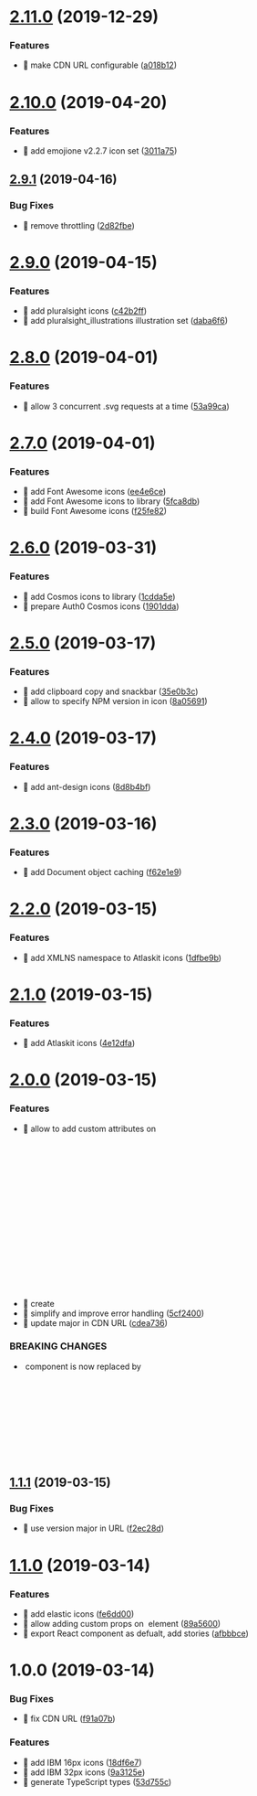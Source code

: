 # [2.11.0](https://github.com/streamich/iconista/compare/v2.10.0...v2.11.0) (2019-12-29)


### Features

* 🎸 make CDN URL configurable ([a018b12](https://github.com/streamich/iconista/commit/a018b12))

# [2.10.0](https://github.com/streamich/iconista/compare/v2.9.1...v2.10.0) (2019-04-20)


### Features

* 🎸 add emojione v2.2.7 icon set ([3011a75](https://github.com/streamich/iconista/commit/3011a75))

## [2.9.1](https://github.com/streamich/iconista/compare/v2.9.0...v2.9.1) (2019-04-16)


### Bug Fixes

* 🐛 remove throttling ([2d82fbe](https://github.com/streamich/iconista/commit/2d82fbe))

# [2.9.0](https://github.com/streamich/iconista/compare/v2.8.0...v2.9.0) (2019-04-15)


### Features

* 🎸 add pluralsight icons ([c42b2ff](https://github.com/streamich/iconista/commit/c42b2ff))
* 🎸 add pluralsight_illustrations illustration set ([daba6f6](https://github.com/streamich/iconista/commit/daba6f6))

# [2.8.0](https://github.com/streamich/iconista/compare/v2.7.0...v2.8.0) (2019-04-01)


### Features

* 🎸 allow 3 concurrent .svg requests at a time ([53a99ca](https://github.com/streamich/iconista/commit/53a99ca))

# [2.7.0](https://github.com/streamich/iconista/compare/v2.6.0...v2.7.0) (2019-04-01)


### Features

* 🎸 add Font Awesome icons ([ee4e6ce](https://github.com/streamich/iconista/commit/ee4e6ce))
* 🎸 add Font Awesome icons to library ([5fca8db](https://github.com/streamich/iconista/commit/5fca8db))
* 🎸 build Font Awesome icons ([f25fe82](https://github.com/streamich/iconista/commit/f25fe82))

# [2.6.0](https://github.com/streamich/iconista/compare/v2.5.0...v2.6.0) (2019-03-31)


### Features

* 🎸 add Cosmos icons to library ([1cdda5e](https://github.com/streamich/iconista/commit/1cdda5e))
* 🎸 prepare Auth0 Cosmos icons ([1901dda](https://github.com/streamich/iconista/commit/1901dda))

# [2.5.0](https://github.com/streamich/iconista/compare/v2.4.0...v2.5.0) (2019-03-17)


### Features

* 🎸 add clipboard copy and snackbar ([35e0b3c](https://github.com/streamich/iconista/commit/35e0b3c))
* 🎸 allow to specify NPM version in icon ([8a05691](https://github.com/streamich/iconista/commit/8a05691))

# [2.4.0](https://github.com/streamich/iconista/compare/v2.3.0...v2.4.0) (2019-03-17)


### Features

* 🎸 add ant-design icons ([8d8b4bf](https://github.com/streamich/iconista/commit/8d8b4bf))

# [2.3.0](https://github.com/streamich/iconista/compare/v2.2.0...v2.3.0) (2019-03-16)


### Features

* 🎸 add Document object caching ([f62e1e9](https://github.com/streamich/iconista/commit/f62e1e9))

# [2.2.0](https://github.com/streamich/iconista/compare/v2.1.0...v2.2.0) (2019-03-15)


### Features

* 🎸 add XMLNS namespace to Atlaskit icons ([1dfbe9b](https://github.com/streamich/iconista/commit/1dfbe9b))

# [2.1.0](https://github.com/streamich/iconista/compare/v2.0.0...v2.1.0) (2019-03-15)


### Features

* 🎸 add Atlaskit icons ([4e12dfa](https://github.com/streamich/iconista/commit/4e12dfa))

# [2.0.0](https://github.com/streamich/iconista/compare/v1.1.1...v2.0.0) (2019-03-15)


### Features

* 🎸 allow to add custom attributes on <svg> element ([a601562](https://github.com/streamich/iconista/commit/a601562))
* 🎸 create <Svg> component that loads SVG inline ([72cf2e3](https://github.com/streamich/iconista/commit/72cf2e3))
* 🎸 simplify and improve error handling ([5cf2400](https://github.com/streamich/iconista/commit/5cf2400))
* 🎸 update major in CDN URL ([cdea736](https://github.com/streamich/iconista/commit/cdea736))


### BREAKING CHANGES

* <Img> component is now replaced by <Svg>

## [1.1.1](https://github.com/streamich/iconista/compare/v1.1.0...v1.1.1) (2019-03-15)


### Bug Fixes

* 🐛 use version major in URL ([f2ec28d](https://github.com/streamich/iconista/commit/f2ec28d))

# [1.1.0](https://github.com/streamich/iconista/compare/v1.0.0...v1.1.0) (2019-03-14)


### Features

* 🎸 add elastic icons ([fe6dd00](https://github.com/streamich/iconista/commit/fe6dd00))
* 🎸 allow adding custom props on <img> element ([89a5600](https://github.com/streamich/iconista/commit/89a5600))
* 🎸 export React component as defualt, add stories ([afbbbce](https://github.com/streamich/iconista/commit/afbbbce))

# 1.0.0 (2019-03-14)


### Bug Fixes

* 🐛 fix CDN URL ([f91a07b](https://github.com/streamich/iconista/commit/f91a07b))


### Features

* 🎸 add IBM 16px icons ([18df6e7](https://github.com/streamich/iconista/commit/18df6e7))
* 🎸 add IBM 32px icons ([9a3125e](https://github.com/streamich/iconista/commit/9a3125e))
* 🎸 generate TypeScript types ([53d755c](https://github.com/streamich/iconista/commit/53d755c))
